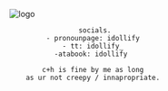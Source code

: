 
![logo](https://64.media.tumblr.com/948c3716d18398ac3df8f05d6ea81a61/8d9770f3eed181f7-9b/s250x400/4e7b83d8c088c1c1cc7c64404e99844384c79e99.pnj)
         
                
                     socials.
             - pronounpage: idollify
                 - tt: idollify_
               -atabook: idollify
                 
            c+h is fine by me as long
        as ur not creepy / innapropriate.
                


